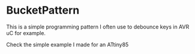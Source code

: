 # BucketPattern

This is a simple programming pattern I often use to debounce keys in AVR uC for example.

Check the simple example I made for an ATtiny85
